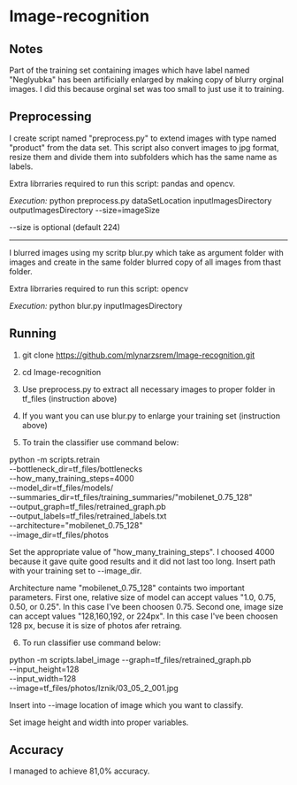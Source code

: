 # Image-recognition

## Notes

Part of the training set containing images which have label named "Neglyubka" has been artificially enlarged 
by making copy of blurry orginal images. I did this because orginal set was too small to just use it to training.

## Preprocessing

I create script named "preprocess.py" to extend images with type named "product" from the data set.
This script also convert images to jpg format, resize them and divide them into subfolders which has the same name as labels.

Extra librraries required to run this script: pandas and opencv.

*Execution:*
python preprocess.py dataSetLocation inputImagesDirectory outputImagesDirectory --size=imageSize

--size is optional (default 224)

---

I blurred images using my scritp blur.py which take as argument folder with images and create in the same folder blurred copy of all images from thast folder.

Extra librraries required to run this script: opencv

*Execution:*
python blur.py inputImagesDirectory

## Running

1.  git clone https://github.com/mlynarzsrem/Image-recognition.git

2. cd Image-recognition

3. Use preprocess.py to extract all necessary images to proper folder in tf_files (instruction above)

4.  If you want you can use blur.py to enlarge your training set (instruction above)

5. To train the classifier use command below:

python -m scripts.retrain \
  --bottleneck_dir=tf_files/bottlenecks \
  --how_many_training_steps=4000 \
  --model_dir=tf_files/models/ \
  --summaries_dir=tf_files/training_summaries/"mobilenet_0.75_128" \
  --output_graph=tf_files/retrained_graph.pb \
  --output_labels=tf_files/retrained_labels.txt \
  --architecture="mobilenet_0.75_128" \
  --image_dir=tf_files/photos


 Set the appropriate value of "how_many_training_steps". I choosed 4000 because it gave quite good results and it did not last too long.
Insert path with your training set to --image_dir.

Architecture name "mobilenet_0.75_128" containts two important parameters. First one, relative size of model can accept values "1.0, 0.75, 0.50, or 0.25". In this case I've been choosen 0.75. Second one, image size can accept values "128,160,192, or 224px". In this case I've been choosen 128 px, becuse it is size of photos afer retraing.

6. To run classifier use command below:

python -m scripts.label_image --graph=tf_files/retrained_graph.pb \
--input_height=128 \
--input_width=128\
--image=tf_files/photos/Iznik/03_05_2_001.jpg

Insert into --image location of image which you want to classify.

Set image height and width into proper variables.

## Accuracy

I managed to achieve 81,0% accuracy.      